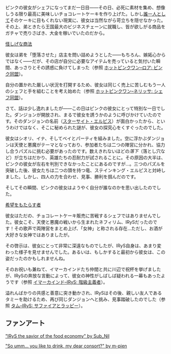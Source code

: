 <!-- title: ホットピンクワン -->
<!-- status: アル中 -->

ピンクの彼女がシェフになってまだ一日目――その日、必死に素材を集め、想像しうる限り最高に美味しいチョコレートケーキを作り上げた。しかし[誰一人として](https://www.youtube.com/live/axlJjQQ_rzU?si=Hk_cFQIe4t9Hkm8x&t=485)そのケーキに目もくれない現実に、彼女は当然ながら苛立ちを隠せなかった。その上、弟ときたら王国最大のビジネスチェーンに就職し、皆が欲しがる商品をガチャで売りさばき、大金を稼いでいたのだから。

[怪しげな商法](#embed:https://www.youtube.com/live/axlJjQQ_rzU?si=b8NxQYC2U1P93sbS&t=784)

彼女は弟を「堕落させた」店主を問い詰めようとした――もちろん、嫉妬心からではなく――だが、その店が自分に必要なアイテムを売っていると気付いた瞬間、あっさりとその誘惑に負けてしまった（参照 [ホットピンクワン–ロア: ピンク同盟](#edge:irys-raora)）。

自分の置かれた厳しい状況を打開するため、彼女は同じく売上に苦しむもう一人のシェフと手を組むことを考え始めた（参照 [ホットピンクワン–ネリッサ: シェフ同盟](#edge:irys-nerissa)）。

さて、話は少し逸れましたが――この日はピンクの彼女にとって特別な一日でした。ダンジョンが開放され、まるで彼女を誘うかのように呼びかけていたのです。そのダンジョンの名前（[スターサイト・エルピス](https://www.youtube.com/live/axlJjQQ_rzU?si=kiT67P23j1CsC3Zx&t=3512)）が面白かったから、というわけではなく、そこに秘められた謎が、彼女の探究心をくすぐったのでした。

彼女はシオリ、イナ、そしてベイとパーティを組みました。空に浮かぶダンジョンは天使と悪魔がテーマとなっており、参加者たちは二つの陣営に分かれ、協力し合うパズルに挑む必要があったのです。数えきれないほどの*落下*（落とし穴など）が立ちはだかり、英雄たちの忍耐力が試されることに。その原因の大半は、ピンクの彼女が左右を判別できなかったことにあるのですが…。三つのパズルを突破した後、彼女たちは二つの頭を持つ竜、ステインキング・エルピスと対峙しました。しかし、四人の力を合わせ、見事、勝利を掴んだのです。

そしてその瞬間、ピンクの彼女はようやく自分が誰なのかを思い出したのでした。

[希望をもたらす者](#embed:https://www.youtube.com/live/axlJjQQ_rzU?si=0Hi16X4sdeWI_MnW&t=6194)

彼女はただの、チョコレートケーキ販売に苦戦するシェフではありませんでした。彼女こそ、天使と悪魔の戦いから生まれたネフィリム、IRySだったのです！その歌声で両陣営をまとめ上げ、「女神」と称される存在…ただし、お酒が大好きな女神ではありましたが。

その啓示は、彼女にとって非常に深遠なものでしたが、IRyS自身は、あまり変わった様子を見せませんでした。あるいは、もしかすると最初から彼女は、この姿だったのかもしれませんね。

そのお祝いも兼ねて、イマーカインドたち仲間と共に川辺で祝杯を挙げましたが、IRySの奔放な言動によって、彼女の神性がしばしば疑われる一幕もあったようです（参照 [イマーカインド–IRyS: 階級主義者](#edge:cecilia-irys)）。

溢れんばかりの共感と善意に突き動かされ、IRySはその後、親しい友人であるタミーを助けるため、再び同じダンジョンへと挑み、見事踏破したのでした（参照 [タム–IRyS: サファイアとラッピー](#edge:irys-kronii)）。

## ファンアート

["IRyS the savior of the food economy" by Sub_Nil](https://x.com/SubNil4/status/1920153037156573445)

["So umm... you like to drink, my dear consort?" by m-pien](https://x.com/mpien6/status/1919430061578461241)

<!-- ina -->
